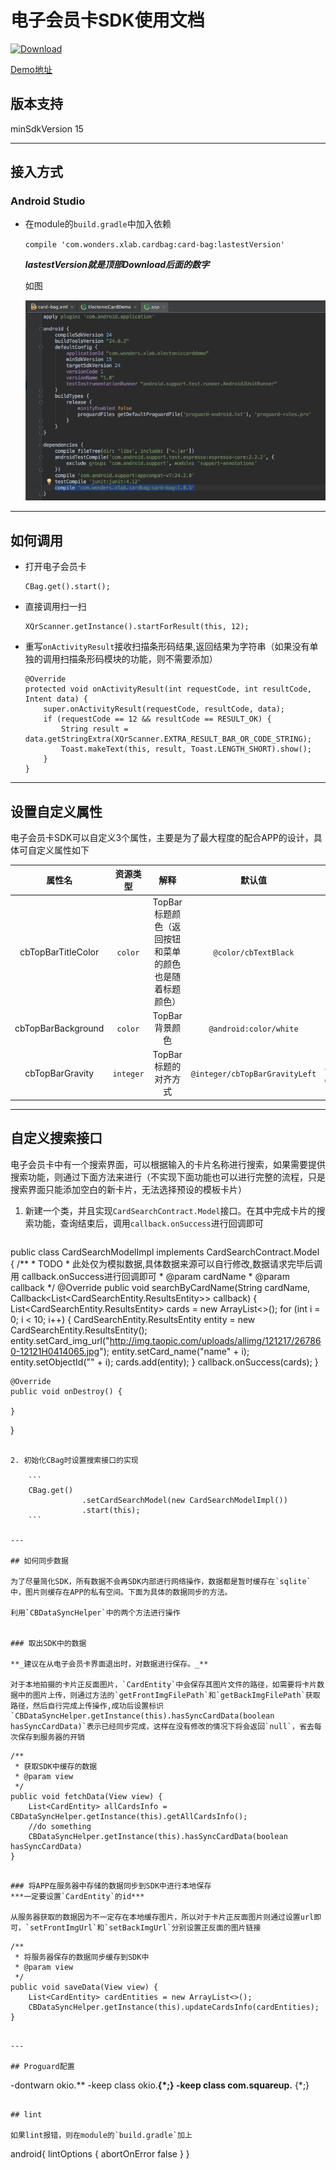 # 电子会员卡SDK使用文档
[ ![Download](https://api.bintray.com/packages/mzhua/maven/card-bag/images/download.svg) ](https://bintray.com/mzhua/maven/card-bag/_latestVersion)

[Demo地址](https://github.com/mzhua/ElectronicCardDemo)
## 版本支持
minSdkVersion 15

---

##  接入方式

### Android Studio

* 在module的`build.gradle`中加入依赖

   `compile 'com.wonders.xlab.cardbag:card-bag:lastestVersion'`
   
   ***lastestVersion就是顶部Download后面的数字***
   
   如图

   ![添加依赖](img/add-card-bag-dependency-android.png)

---

## 如何调用

* 打开电子会员卡

	```
	CBag.get().start();
	```

* 直接调用扫一扫

	```
	XQrScanner.getInstance().startForResult(this, 12);
	```

* 重写`onActivityResult`接收扫描条形码结果,返回结果为字符串（如果没有单独的调用扫描条形码模块的功能，则不需要添加）

	```
	@Override
    protected void onActivityResult(int requestCode, int resultCode, Intent data) {
        super.onActivityResult(requestCode, resultCode, data);
        if (requestCode == 12 && resultCode == RESULT_OK) {
            String result = data.getStringExtra(XQrScanner.EXTRA_RESULT_BAR_OR_CODE_STRING);
            Toast.makeText(this, result, Toast.LENGTH_SHORT).show();
        }
    }
	```

---

## 设置自定义属性

电子会员卡SDK可以自定义3个属性，主要是为了最大程度的配合APP的设计，具体可自定义属性如下

 属性名 | 资源类型 | 解释 | 默认值 | 可用值
:-------------: | :-------------: | :-------------: | :-------------: | :-------------:
cbTopBarTitleColor | `color` | TopBar标题颜色（返回按钮和菜单的颜色也是随着标题颜色）| `@color/cbTextBlack` |颜色资源
cbTopBarBackground | `color` | TopBar背景颜色 | `@android:color/white` | 颜色资源
cbTopBarGravity | `integer` | TopBar标题的对齐方式 | `@integer/cbTopBarGravityLeft` | `@integer/cbTopBarGravityLeft`、`@integer/cbTopBarGravityCenter`

----

## 自定义搜索接口

电子会员卡中有一个搜索界面，可以根据输入的卡片名称进行搜索，如果需要提供搜索功能，则通过下面方法来进行（不实现下面功能也可以进行完整的流程，只是搜索界面只能添加空白的新卡片，无法选择预设的模板卡片）

1. 新建一个类，并且实现`CardSearchContract.Model`接口。在其中完成卡片的搜索功能，查询结束后，调用`callback.onSuccess`进行回调即可

	```
public class CardSearchModelImpl implements CardSearchContract.Model {
    /**
     * TODO
     * 此处仅为模拟数据,具体数据来源可以自行修改,数据请求完毕后调用 callback.onSuccess进行回调即可
     * @param cardName
     * @param callback
     */
    @Override
    public void searchByCardName(String cardName, Callback<List<CardSearchEntity.ResultsEntity>> callback) {
        List<CardSearchEntity.ResultsEntity> cards = new ArrayList<>();
        for (int i = 0; i < 10; i++) {
            CardSearchEntity.ResultsEntity entity = new CardSearchEntity.ResultsEntity();
            entity.setCard_img_url("http://img.taopic.com/uploads/allimg/121217/267860-12121H0414065.jpg");
            entity.setCard_name("name" + i);
            entity.setObjectId("" + i);
            cards.add(entity);
        }
        callback.onSuccess(cards);
    }

    @Override
    public void onDestroy() {

    }
}
```

2. 初始化CBag时设置搜索接口的实现

	```
	CBag.get()
                .setCardSearchModel(new CardSearchModelImpl())
                .start(this);
	```

---

## 如何同步数据

为了尽量简化SDK，所有数据不会再SDK内部进行网络操作，数据都是暂时缓存在`sqlite`中，图片则缓存在APP的私有空间。下面为具体的数据同步的方法。

利用`CBDataSyncHelper`中的两个方法进行操作


### 取出SDK中的数据

**_建议在从电子会员卡界面退出时，对数据进行保存。_**

对于本地拍摄的卡片正反面图片，`CardEntity`中会保存其图片文件的路径，如需要将卡片数据中的图片上传，则通过方法的`getFrontImgFilePath`和`getBackImgFilePath`获取路径，然后自行完成上传操作,成功后设置标识`CBDataSyncHelper.getInstance(this).hasSyncCardData(boolean hasSyncCardData)`表示已经同步完成，这样在没有修改的情况下将会返回`null`，省去每次保存到服务器的开销

```
	/**
     * 获取SDK中缓存的数据
     * @param view
     */
    public void fetchData(View view) {
        List<CardEntity> allCardsInfo = CBDataSyncHelper.getInstance(this).getAllCardsInfo();
        //do something
        CBDataSyncHelper.getInstance(this).hasSyncCardData(boolean hasSyncCardData)
    }
```

### 将APP在服务器中存储的数据同步到SDK中进行本地保存
***一定要设置`CardEntity`的id***

从服务器获取的数据因为不一定存在本地缓存图片，所以对于卡片正反面图片则通过设置url即可，`setFrontImgUrl`和`setBackImgUrl`分别设置正反面的图片链接

```
	/**
     * 将服务器保存的数据同步缓存到SDK中
     * @param view
     */
    public void saveData(View view) {
        List<CardEntity> cardEntities = new ArrayList<>();
        CBDataSyncHelper.getInstance(this).updateCardsInfo(cardEntities);
    }
```

---

## Proguard配置

```
-dontwarn okio.**
-keep class okio.**{*;}
-keep class com.squareup.** {*;}
```

## lint

如果lint报错，则在module的`build.gradle`加上

```
android{
	lintOptions {
        abortOnError false
    }
}
```

